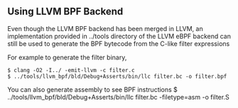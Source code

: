 Using LLVM BPF Backend
----------------------

Even though the LLVM BPF backend has been merged in LLVM, an implementation provided in ../tools directory 
of the LLVM eBPF backend can still be used to generate the BPF bytecode from the C-like filter expressions

For example to generate the filter binary,

    $ clang -O2 -I../ -emit-llvm -c filter.c
    $ ../tools/llvm_bpf/bld/Debug+Asserts/bin/llc filter.bc -o filter.bpf

You can also generate assembly to see BPF instructions
    $ ../tools/llvm_bpf/bld/Debug+Asserts/bin/llc filter.bc -filetype=asm -o filter.S
